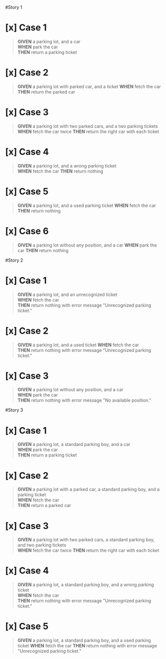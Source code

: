 #Story 1
# [x] Case 1  
>   **GIVEN** a parking lot, and a car  
    **WHEN** park the car  
    **THEN** return a parking ticket
# [x] Case 2
>   **GIVEN** a parking lot with parked car, and a ticket
    **WHEN** fetch the car
    **THEN** return the parked car
 # [x] Case 3
>   **GIVEN** a parking lot with two parked cars, and a two parking tickets  
    **WHEN** fetch the car twice
    **THEN** return the right car with each ticket
 # [x] Case 4
>   **GIVEN** a parking lot, and a wrong parking ticket  
    **WHEN** fetch the car
    **THEN** return nothing
# [x] Case 5
>   **GIVEN** a parking lot, and a used parking ticket
    **WHEN** fetch the car
    **THEN** return nothing
# [x] Case 6
>   **GIVEN** a parking lot without any position, and a car
    **WHEN** park the car
    **THEN** return nothing

#Story 2
# [x] Case 1
>   **GIVEN** a parking lot, and an unrecognized ticket  
    **WHEN** fetch the car  
    **THEN** return nothing with error message "Unrecognized parking ticket."

# [x] Case 2
>   **GIVEN** a parking lot, and a used ticket
    **WHEN** fetch the car  
    **THEN** return nothing with error message "Unrecognized parking ticket."

# [x] Case 3
>   **GIVEN** a parking lot without any position, and a car   
    **WHEN** park the car  
    **THEN** return nothing with error message "No available position."
   
#Story 3
# [x] Case 1
>   **GIVEN** a parking lot, a standard parking boy, and a car   
    **WHEN** park the car   
    **THEN** return a parking ticket  
> 
# [x] Case 2
>   **GIVEN** a parking lot with a parked car, a standard parking boy, and a parking ticket    
    **WHEN** fetch the car  
    **THEN** return a parked car

# [x] Case 3
>   **GIVEN** a parking lot with two parked cars, a standard parking boy, and two parking tickets  
    **WHEN** fetch the car twice
    **THEN** return the right car with each ticket

# [x] Case 4
>   **GIVEN** a parking lot, a standard parking boy, and a wrong parking ticket  
    **WHEN** fetch the car  
    **THEN** return nothing with error message "Unrecognized parking ticket."

# [x] Case 5
>   **GIVEN** a parking lot, a standard parking boy, and a used parking ticket
    **WHEN** fetch the car
    **THEN** return nothing with error message "Unrecognized parking ticket."


